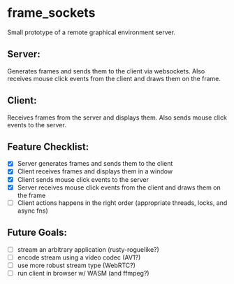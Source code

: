 # frame_sockets

Small prototype of a remote graphical environment server.

## Server:
Generates frames and sends them to the client via websockets. Also receives mouse click events from the client and draws them on the frame.

## Client:
Receives frames from the server and displays them. Also sends mouse click events to the server.


## Feature Checklist:
- [x] Server generates frames and sends them to the client
- [x] Client receives frames and displays them in a window
- [x] Client sends mouse click events to the server
- [x] Server receives mouse click events from the client and draws them on the frame
- [ ] Client actions happens in the right order (appropriate threads, locks, and async fns)

## Future Goals:
- [ ] stream an arbitrary application (rusty-roguelike?)
- [ ] encode stream using a video codec (AV1?)
- [ ] use more robust stream type (WebRTC?)
- [ ] run client in browser w/ WASM (and ffmpeg?)
